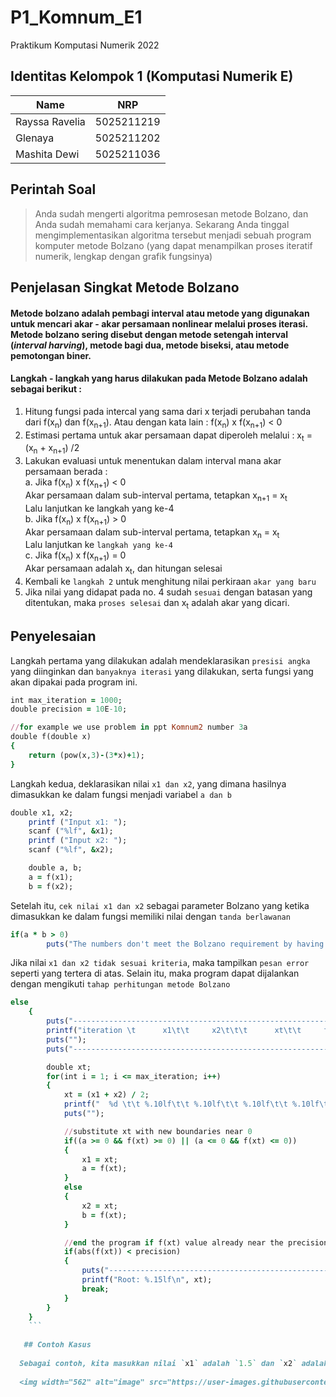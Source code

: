 # P1_Komnum_E1
Praktikum Komputasi Numerik 2022

## Identitas Kelompok 1 (Komputasi Numerik E)
| Name           | NRP        |
| ---            | ---        |
| Rayssa Ravelia | 5025211219 |
| Glenaya        | 5025211202 |
| Mashita Dewi   | 5025211036 |

## Perintah Soal
> Anda sudah mengerti algoritma pemrosesan metode Bolzano, dan Anda sudah memahami cara kerjanya. Sekarang Anda tinggal mengimplementasikan algoritma tersebut menjadi sebuah program komputer metode Bolzano (yang dapat menampilkan proses iteratif numerik, lengkap dengan grafik fungsinya)

## Penjelasan Singkat Metode Bolzano
####  Metode bolzano adalah pembagi interval atau metode yang digunakan untuk mencari akar - akar persamaan nonlinear melalui proses iterasi. Metode bolzano sering disebut dengan metode setengah interval (_interval harving_), metode bagi dua, metode biseksi, atau metode pemotongan biner.

#### Langkah - langkah yang harus dilakukan pada Metode Bolzano adalah sebagai berikut :
1. Hitung fungsi pada intercal yang sama dari x terjadi perubahan tanda dari f(x<sub>n</sub>) dan f(x<sub>n+1</sub>). Atau dengan kata lain : f(x<sub>n</sub>) x f(x<sub>n+1</sub>) < 0
2. Estimasi pertama untuk akar persamaan dapat diperoleh melalui : x<sub>t</sub> = (x<sub>n</sub> + x<sub>n+1</sub>) /2
3. Lakukan evaluasi untuk menentukan dalam interval mana akar persamaan berada : <br>
   a. Jika f(x<sub>n</sub>) x f(x<sub>n+1</sub>) < 0 <br>
      Akar persamaan dalam sub-interval pertama, tetapkan x<sub>n+1</sub> = x<sub>t</sub><br>
      Lalu lanjutkan ke langkah yang ke-4 <br>
   b. Jika f(x<sub>n</sub>) x f(x<sub>n+1</sub>) > 0 <br>
      Akar persamaan dalam sub-interval pertama, tetapkan x<sub>n</sub> = x<sub>t</sub> <br>
      Lalu lanjutkan ke `langkah yang ke-4` <br>
   c. Jika f(x<sub>n</sub>) x f(x<sub>n+1</sub>) = 0 <br> 
      Akar persamaan adalah x<sub>t</sub>, dan hitungan selesai
4. Kembali ke `langkah 2` untuk menghitung nilai perkiraan `akar yang baru`
5. Jika nilai yang didapat pada no. 4 sudah `sesuai` dengan batasan yang ditentukan, maka `proses selesai` dan x<sub>t</sub> adalah akar yang dicari.
      
## Penyelesaian

Langkah pertama yang dilakukan adalah mendeklarasikan `presisi angka` yang diinginkan dan `banyaknya iterasi` yang dilakukan, serta fungsi yang akan dipakai pada program ini.
```ruby
int max_iteration = 1000; 
double precision = 10E-10;

//for example we use problem in ppt Komnum2 number 3a
double f(double x)
{
    return (pow(x,3)-(3*x)+1);
}
```

Langkah kedua, deklarasikan nilai `x1 dan x2`, yang dimana hasilnya dimasukkan ke dalam fungsi menjadi variabel `a dan b`

```ruby
double x1, x2;
    printf ("Input x1: ");
    scanf ("%lf", &x1);
    printf ("Input x2: ");
    scanf ("%lf", &x2);

    double a, b;
    a = f(x1);
    b = f(x2);
```

Setelah itu, `cek nilai x1 dan x2` sebagai parameter Bolzano yang ketika dimasukkan ke dalam fungsi memiliki nilai dengan `tanda berlawanan`

```ruby
if(a * b > 0) 
        puts("The numbers don't meet the Bolzano requirement by having the same sign");
```

Jika nilai `x1 dan x2 tidak sesuai kriteria`, maka tampilkan `pesan error` seperti yang tertera di atas. Selain itu, maka program dapat dijalankan dengan mengikuti `tahap perhitungan metode Bolzano`

```ruby
else
    {
        puts("-------------------------------------------------------------------------------------------------------------------------------------------------------------");
        printf("iteration \t      x1\t\t     x2\t\t\t      xt\t\t     f(x1)\t\t     f(x2)\t\t     f(xt)\t\t\t");
        puts("");
        puts("-------------------------------------------------------------------------------------------------------------------------------------------------------------");

        double xt;
        for(int i = 1; i <= max_iteration; i++)
        {
            xt = (x1 + x2) / 2;
            printf("  %d \t\t %.10lf\t\t %.10lf\t\t %.10lf\t\t %.10lf\t\t %.10lf\t\t %.10lf\t\t", i, x1, x2, xt, a, b, f(xt));
            puts("");

            //substitute xt with new boundaries near 0
            if((a >= 0 && f(xt) >= 0) || (a <= 0 && f(xt) <= 0))
            {
                x1 = xt;
                a = f(xt);
            }
            else 
            {
                x2 = xt;
                b = f(xt);
            }

            //end the program if f(xt) value already near the precision we wanted
            if(abs(f(xt)) < precision)
            {
                puts("-------------------------------------------------------------------------------------------------------------------------------------------------------------");
                printf("Root: %.15lf\n", xt);
                break;
            }   
        }
    }
    ```
    
   ## Contoh Kasus
   
  Sebagai contoh, kita masukkan nilai `x1` adalah `1.5` dan `x2` adalah `1.7`, akan diperoleh hasil output sebagai berikut:
  
  <img width="562" alt="image" src="https://user-images.githubusercontent.com/89933907/198071029-922d0ed8-717f-4e2e-9fa2-c8fdeb35e85f.png">


